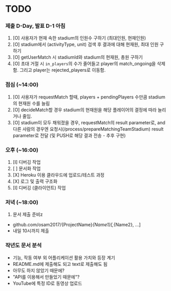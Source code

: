 # TODO

### 제출 D-Day, 발표 D-1 아침
1. [O] 사용자가 현재 속한 stadium의 인원수 구하기 (최대인원, 현재인원)
2. [O] stadium에서 (activityType, unit) 검색 후 결과에 대해 현재원, 최대 인원 구하기
3. [O] getUserMatch 시 stadiumId와 stadium의 현재원, 총원 구하기
4. [O] 초대 거절 시 `in_players`의 수가 줄어들고 player의 match_ongoing을 삭제함. 그리고 player는 rejected_players로 이동함.

### 점심 (~14:00)
1. [O] 사용자가 requestMatch 할때, players + pendingPlayers 수만큼 stadium의 현재원 수를 늘림
2. [O] decideMatch할 경우 stadium의 현재원을 해당 플레이어의 결정에 따라 늘리거나 줄임.
3. [O] stadium이 모두 채워졌을 경우, requestMatch의 result parameter로,
       and 다른 사람의 경우엔 요청시(/process/prepareMatchingTeamStadium)
       result parameter로 전달 (및 PUSH로 해당 결과 전송 - 추후 구현)

### 오후 (~16:00)
1. [I] 디버깅 작업
2. [ ] 문서화 작업
3. [X] Heroku 이용 클라우드에 업로드/테스트 과정
4. [X] 로그 및 출력 구조화
5. [I] 디버깅 (클라이언트) 작업

### 저녁 (~18:00)
1. 문서 제출 준비z
- github.com/osam2017/{ProjectName}_{Name1}[,_{Name2}, ...]
- 내일 10시까지 제출


### 작년도 문서 분석
- 기능, 작동 여부 외 어플리케이션 활용 가치와 등장 계기
- README.md에 제출해도 되고 text로 제출해도 됨
- 아무도 하지 않았기 때문에?
- "API를 이용해서 만들었기 때문에"?
- YouTube에 특정 ID로 동영상 업로드